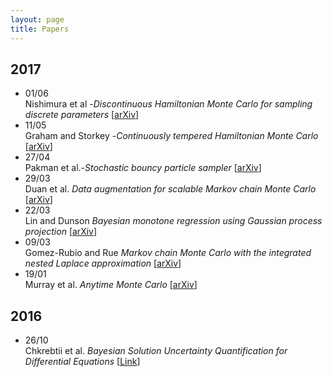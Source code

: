```yaml
---
layout: page
title: Papers
---
```



<h2>2017</h2>


<ul>
<li>
01/06 <br> Nishimura et al -<em>Discontinuous Hamiltonian Monte Carlo for sampling discrete parameters</em>  [<a href="https://arxiv.org/abs/1705.08510">arXiv</a>]
</li>

<li>
11/05 <br> Graham and Storkey -<em>Continuously tempered Hamiltonian Monte Carlo</em>  [<a href="https://arxiv.org/pdf/1704.03338.pdf">arXiv</a>]
</li>


<li>
27/04 <br> Pakman et al.-<em>Stochastic bouncy particle sampler</em>  [<a href="https://arxiv.org/pdf/1609.00770.pdf">arXiv</a>]
</li>

<li>
29/03 <br> Duan et al.<em> Data augmentation for scalable Markov chain Monte Carlo</em>  [<a href="https://arxiv.org/abs/1703.03123">arXiv</a>]
</li>


<li>
22/03 <br> Lin and Dunson<em> Bayesian monotone regression using Gaussian process projection</em>  [<a href="https://arxiv.org/abs/1306.4041">arXiv</a>]
</li>


<li>
09/03 <br> Gomez-Rubio and Rue<em> Markov chain Monte Carlo with the integrated nested Laplace approximation</em>  [<a href="https://arxiv.org/abs/1701.07844">arXiv</a>]
</li>

<li>
19/01 <br> Murray et al.<em> Anytime Monte Carlo</em>  [<a href="https://arxiv.org/pdf/1612.03319v1.pdf">arXiv</a>]
</li>
</ul>

<h2>2016</h2>
<ul>
<li>
26/10 <br> Chkrebtii et al. <em> Bayesian Solution Uncertainty Quantification for Differential Equations</em>  [<a href="https://projecteuclid.org/euclid.ba/1473276259">Link</a>]
</li>
</ul>

